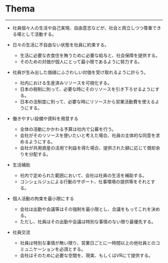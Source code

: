 # Thema

----

- 社員個々人の生活や自己実現、自由意志などが、社会と両立しつつ尊重できる場として活動する。

- 日々の生活に不自由ない状態を社員に約束する。
  - 生活に必要な衣食住を賄うために必要な給与と、社会保障を提供する。
  - そのための対価が個人にとって最小限であるように努力する。

- 社員が生み出した価値にふさわしい対価を受け取れるように計らう。
  - 社内における生産済みリソースを可視化する。
  - 日本の税制に則って、必要な時にそのリソースを引き下ろせるようにする。
  - 日本の法制度に則って、必要な時にリソースから営業活動費を使えるようにする。
  
- 働きやすい設備や資料を用意する
  - 全体の活動にかかわる予算は社内で公募を行う。
  - 会社がそのリソースを使いたいと考えた場合、社員の主体的な同意を求めるようにする。
  - 会社が共用資産の活用で利益を得た場合、提供された額に応じて償却余りを分配する。

- 生活補助
  - 社内で定められた範囲において、会社は社員の生活を補助する。
   - コンシェルジュによる行動のサポート、仕事環境の提供等をそれとする。

- 個人活動の拘束を最小限にする
  - 会社は出勤や会議等はその強制を最小限とし、合議をもってこれを決める。
  - ただし、社員はその出勤や会議は特別な事情のない限り最優先する。
  
- 社員交流
  - 社員は特別な事情が無い限り、営業日ごとに一時間以上の他社員とのコミュニケーションを必須とする。
  - 会社はそのために必要な空間を、現実、もしくはVRにて提供する。
  
   
